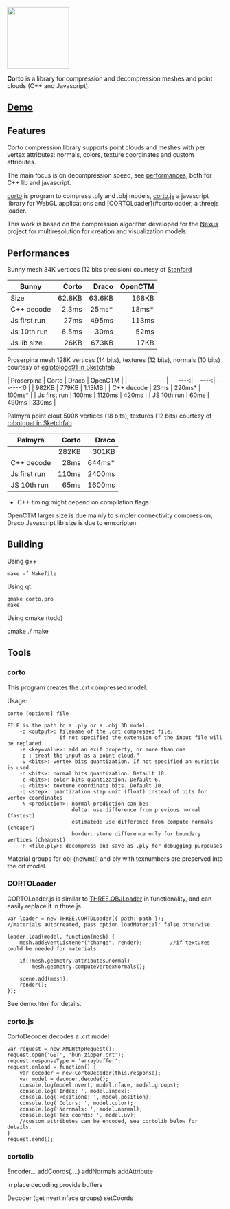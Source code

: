 <p><img width="144" src="http://vcg.isti.cnr.it/corto/img/logo.svg"></p>

**Corto** is a library for compression and decompression meshes and point clouds (C++ and Javascript).

## [Demo](http://vcg.isti.cnr.it/corto/examples.html)

## Features

Corto compression library supports point clouds and meshes with per vertex attributes: normals, colors,
texture coordinates and custom attributes.

The main focus is on decompression speed, see [performances](#performances), both for C++ lib and javascript.

[corto](#corto) is program to compress .ply and .obj models, [corto.js](#corto.js) a javascript library for WebGL applications and [CORTOLoader](#cortoloader, a threejs loader.

This work is based on the compression algorithm developed for the 
[Nexus](https://github.com/cnr-isti-vclab/nexus) project for multiresolution for creation
and visualization models.


## Performances

Bunny mesh 34K vertices (12 bits precision) courtesy of [Stanford](http://graphics.stanford.edu/data/3Dscanrep/)

| Bunny           | Corto   | Draco  | OpenCTM |
| -------------   | ------:| ------:| -------:|
| Size            | 62.8KB | 63.6KB |   168KB |
| C++ decode      |  2.3ms |   25ms* |    18ms* |
| Js first run    |   27ms |  495ms |   113ms |
| Js 10th run     |  6.5ms |   30ms |    52ms |
| Js lib size     |   26KB |  673KB |    17KB |


Proserpina mesh 128K vertices (14 bits), textures (12 bits), normals (10 bits) courtesy of [egiptologo91 in Sketchfab](https://sketchfab.com/models/dd671b1fc15c481b8592284e155cd8cb)

| Proserpina      | Corto   | Draco  | OpenCTM |
| -------------   | -------:| ------:| -------:0
|                 |   982KB |  779KB |  1.13MB |
| C++ decode      |    23ms | 220ms* |  100ms* |
| Js first run    |   100ms | 1120ms |   420ms |
| JS 10th run     |    60ms |  490ms |   330ms |


Palmyra point clout 500K vertices (18 bits), textures (12 bits) courtesy of [robotgoat in Sketchfab](https://sketchfab.com/models/13227e6ed7c44bdd9af2870dc68ca63e)

| Palmyra         | Corto   | Draco  |
| -------------   | -------:| ------:|
|                 |   282KB |  301KB |
| C++ decode      |    28ms | 644ms* |
| Js first run    |    110ms | 2400ms |
| JS 10th run     |    65ms | 1600ms |


* C++ timing might depend on compilation flags

OpenCTM larger size is due mainly to simpler connectivity compression, Draco Javascript lib size is due to emscripten.

## Building 

Using g++

	make -f Makefile

Using qt:

	qmake corto.pro
	make

Using cmake (todo)

cmake ./
make


## Tools

### corto

This program creates the .crt compressed model.

Usage: 

	corto [options] file

	FILE is the path to a .ply or a .obj 3D model.
		-o <output>: filename of the .crt compressed file.
		             if not specified the extension of the input file will be replaced.
		-e <key=value>: add an exif property, or more than one.
		-p : treat the input as a point cloud."
		-v <bits>: vertex bits quantization. If not specified an euristic is used
		-n <bits>: normal bits quantization. Default 10.
		-c <bits>: color bits quantization. Default 6.
		-u <bits>: texture coordinate bits. Default 10.
		-q <step>: quantization step unit (float) instead of bits for vertex coordinates
		-N <prediction>: normal prediction can be:
		                 delta: use difference from previous normal (fastest)
		                 estimated: use difference from compute normals (cheaper)
		                 border: store difference only for boundary vertices (cheapest)
		-P <file.ply>: decompress and save as .ply for debugging purpouses

Material groups for obj (newmtl) and ply with texnumbers are preserved into the crt model.

### CORTOLoader

CORTOLoader.js is similar to [THREE.OBJLoader](https://threejs.org/docs/index.html#examples/loaders/OBJLoader) in functionality, and can easily replace it in three.js.

	var loader = new THREE.CORTOLoader({ path: path });  
	//materials autocreated, pass option loadMaterial: false otherwise.

	loader.load(model, function(mesh) {
		mesh.addEventListener("change", render);         //if textures could be needed for materials

		if(!mesh.geometry.attributes.normal)
			mesh.geometry.computeVertexNormals();

		scene.add(mesh); 
		render();
	});

See demo.html for details.

### corto.js

CortoDecoder decodes a .crt  model

	var request = new XMLHttpRequest();
	request.open('GET', 'bun_zipper.crt');
	request.responseType = 'arraybuffer';
	request.onload = function() {
		var decoder = new CortoDecoder(this.response);
		var model = decoder.decode();
		console.log(model.nvert, model.nface, model.groups);
		console.log('Index: ', model.index);
		console.log('Positions: ', model.position);
		console.log('Colors: ', model.color);
		console.log('Nornmals: ', model.normal);
		console.log('Tex coords: ', model.uv);
		//custom attributes can be encoded, see cortolib below for details.
	}
	request.send();

### cortolib

Encoder...
addCoords(....)
addNormals
addAttribute

in place decoding provide buffers

Decoder
(get nvert nface groups)
setCoords


